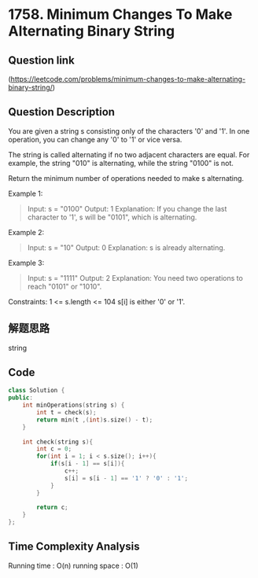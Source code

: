 # 1758. Minimum Changes To Make Alternating Binary String

## Question link
(https://leetcode.com/problems/minimum-changes-to-make-alternating-binary-string/)

## Question Description
You are given a string s consisting only of the characters '0' and '1'. In one operation, you can change any '0' to '1' or vice versa.

The string is called alternating if no two adjacent characters are equal. For example, the string "010" is alternating, while the string "0100" is not.

Return the minimum number of operations needed to make s alternating.

Example 1:
> Input: s = "0100"
> Output: 1
> Explanation: If you change the last character to '1', s will be "0101", which is alternating.

Example 2:
> Input: s = "10"
> Output: 0
> Explanation: s is already alternating.

Example 3:
> Input: s = "1111"
> Output: 2
> Explanation: You need two operations to reach "0101" or "1010".

Constraints:
1 <= s.length <= 104
s[i] is either '0' or '1'.

## 解题思路
string

## Code
```c++
class Solution {
public:
    int minOperations(string s) {
        int t = check(s);
        return min(t ,(int)s.size() - t); 
    }
    
    int check(string s){
        int c = 0;
        for(int i = 1; i < s.size(); i++){
            if(s[i - 1] == s[i]){
                c++;
                s[i] = s[i - 1] == '1' ? '0' : '1';
            }
        }
        
        return c;
    }
};
```

## Time Complexity Analysis
Running time  : O(n)
running space : O(1)